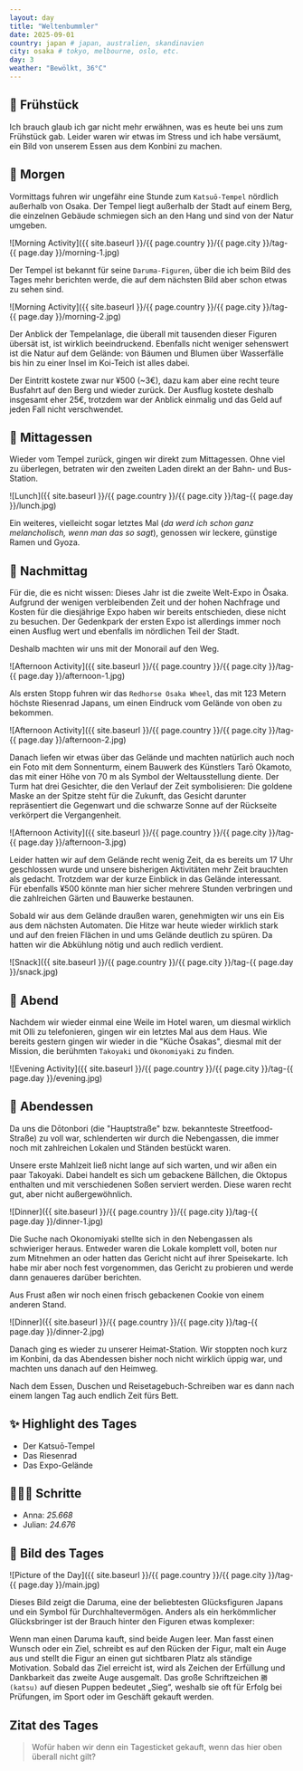 ```yaml
---
layout: day
title: "Weltenbummler" 
date: 2025-09-01
country: japan # japan, australien, skandinavien
city: osaka # tokyo, melbourne, oslo, etc.
day: 3
weather: "Bewölkt, 36°C"
---
```


## 🥐 Frühstück

Ich brauch glaub ich gar nicht mehr erwähnen, was es heute bei uns zum Frühstück gab.
Leider waren wir etwas im Stress und ich habe versäumt, ein Bild von unserem Essen aus dem Konbini zu machen.

## 🌅 Morgen

Vormittags fuhren wir ungefähr eine Stunde zum `Katsuō-Tempel` nördlich außerhalb von Osaka.
Der Tempel liegt außerhalb der Stadt auf einem Berg, die einzelnen Gebäude schmiegen sich an den Hang und sind von der Natur umgeben.

![Morning Activity]({{ site.baseurl }}/{{ page.country }}/{{ page.city }}/tag-{{ page.day }}/morning-1.jpg)

Der Tempel ist bekannt für seine `Daruma-Figuren`, über die ich beim Bild des Tages mehr berichten werde, die auf dem nächsten Bild aber schon etwas zu sehen sind.

![Morning Activity]({{ site.baseurl }}/{{ page.country }}/{{ page.city }}/tag-{{ page.day }}/morning-2.jpg)

Der Anblick der Tempelanlage, die überall mit tausenden dieser Figuren übersät ist, ist wirklich beeindruckend.
Ebenfalls nicht weniger sehenswert ist die Natur auf dem Gelände: von Bäumen und Blumen über Wasserfälle bis hin zu einer Insel im Koi-Teich ist alles dabei.

Der Eintritt kostete zwar nur ¥500 (~3€), dazu kam aber eine recht teure Busfahrt auf den Berg und wieder zurück.
Der Ausflug kostete deshalb insgesamt eher 25€, trotzdem war der Anblick einmalig und das Geld auf jeden Fall nicht verschwendet.

## 🍣 Mittagessen

Wieder vom Tempel zurück, gingen wir direkt zum Mittagessen.
Ohne viel zu überlegen, betraten wir den zweiten Laden direkt an der Bahn- und Bus-Station.

![Lunch]({{ site.baseurl }}/{{ page.country }}/{{ page.city }}/tag-{{ page.day }}/lunch.jpg)

Ein weiteres, vielleicht sogar letztes Mal (_da werd ich schon ganz melancholisch, wenn man das so sagt_), genossen wir leckere, günstige Ramen und Gyoza.

## 🌆 Nachmittag

Für die, die es nicht wissen: Dieses Jahr ist die zweite Welt-Expo in Ōsaka.
Aufgrund der wenigen verbleibenden Zeit und der hohen Nachfrage und Kosten für die diesjährige Expo haben wir bereits entschieden, diese nicht zu besuchen.
Der Gedenkpark der ersten Expo ist allerdings immer noch einen Ausflug wert und ebenfalls im nördlichen Teil der Stadt.

Deshalb machten wir uns mit der Monorail auf den Weg.

![Afternoon Activity]({{ site.baseurl }}/{{ page.country }}/{{ page.city }}/tag-{{ page.day }}/afternoon-1.jpg)

Als ersten Stopp fuhren wir das `Redhorse Osaka Wheel`, das mit 123 Metern höchste Riesenrad Japans, um einen Eindruck vom Gelände von oben zu bekommen.

![Afternoon Activity]({{ site.baseurl }}/{{ page.country }}/{{ page.city }}/tag-{{ page.day }}/afternoon-2.jpg)

Danach liefen wir etwas über das Gelände und machten natürlich auch noch ein Foto mit dem Sonnenturm, einem Bauwerk des Künstlers Tarō Okamoto, das mit einer Höhe von 70 m als Symbol der Weltausstellung diente.
Der Turm hat drei Gesichter, die den Verlauf der Zeit symbolisieren:
Die goldene Maske an der Spitze steht für die Zukunft, das Gesicht darunter repräsentiert die Gegenwart und die schwarze Sonne auf der Rückseite verkörpert die Vergangenheit.

![Afternoon Activity]({{ site.baseurl }}/{{ page.country }}/{{ page.city }}/tag-{{ page.day }}/afternoon-3.jpg)

Leider hatten wir auf dem Gelände recht wenig Zeit, da es bereits um 17 Uhr geschlossen wurde und unsere bisherigen Aktivitäten mehr Zeit brauchten als gedacht.
Trotzdem war der kurze Einblick in das Gelände interessant.
Für ebenfalls ¥500 könnte man hier sicher mehrere Stunden verbringen und die zahlreichen Gärten und Bauwerke bestaunen.

Sobald wir aus dem Gelände draußen waren, genehmigten wir uns ein Eis aus dem nächsten Automaten.
Die Hitze war heute wieder wirklich stark und auf den freien Flächen in und ums Gelände deutlich zu spüren.
Da hatten wir die Abkühlung nötig und auch redlich verdient.

![Snack]({{ site.baseurl }}/{{ page.country }}/{{ page.city }}/tag-{{ page.day }}/snack.jpg)

## 🌙 Abend

Nachdem wir wieder einmal eine Weile im Hotel waren, um diesmal wirklich mit Olli zu telefonieren, gingen wir ein letztes Mal aus dem Haus.
Wie bereits gestern gingen wir wieder in die "Küche Ōsakas", diesmal mit der Mission, die berühmten `Takoyaki` und `Okonomiyaki` zu finden.

![Evening Activity]({{ site.baseurl }}/{{ page.country }}/{{ page.city }}/tag-{{ page.day }}/evening.jpg)

## 🍜 Abendessen

Da uns die Dōtonbori (die "Hauptstraße" bzw. bekannteste Streetfood-Straße) zu voll war, schlenderten wir durch die Nebengassen, die immer noch mit zahlreichen Lokalen und Ständen bestückt waren.

Unsere erste Mahlzeit ließ nicht lange auf sich warten, und wir aßen ein paar Takoyaki.
Dabei handelt es sich um gebackene Bällchen, die Oktopus enthalten und mit verschiedenen Soßen serviert werden.
Diese waren recht gut, aber nicht außergewöhnlich.

![Dinner]({{ site.baseurl }}/{{ page.country }}/{{ page.city }}/tag-{{ page.day }}/dinner-1.jpg)

Die Suche nach Okonomiyaki stellte sich in den Nebengassen als schwieriger heraus.
Entweder waren die Lokale komplett voll, boten nur zum Mitnehmen an oder hatten das Gericht nicht auf ihrer Speisekarte.
Ich habe mir aber noch fest vorgenommen, das Gericht zu probieren und werde dann genaueres darüber berichten.

Aus Frust aßen wir noch einen frisch gebackenen Cookie von einem anderen Stand.

![Dinner]({{ site.baseurl }}/{{ page.country }}/{{ page.city }}/tag-{{ page.day }}/dinner-2.jpg)

Danach ging es wieder zu unserer Heimat-Station.
Wir stoppten noch kurz im Konbini, da das Abendessen bisher noch nicht wirklich üppig war, und machten uns danach auf den Heimweg.

Nach dem Essen, Duschen und Reisetagebuch-Schreiben war es dann nach einem langen Tag auch endlich Zeit fürs Bett.

## ✨ Highlight des Tages

- Der Katsuō-Tempel  
- Das Riesenrad  
- Das Expo-Gelände  

## 🏃🏽‍♀️ Schritte

- Anna: _25.668_  
- Julian: _24.676_  

## 📸 Bild des Tages

![Picture of the Day]({{ site.baseurl }}/{{ page.country }}/{{ page.city }}/tag-{{ page.day }}/main.jpg)

Dieses Bild zeigt die Daruma, eine der beliebtesten Glücksfiguren Japans und ein Symbol für Durchhaltevermögen.
Anders als ein herkömmlicher Glücksbringer ist der Brauch hinter den Figuren etwas komplexer:

Wenn man einen Daruma kauft, sind beide Augen leer.
Man fasst einen Wunsch oder ein Ziel, schreibt es auf den Rücken der Figur, malt ein Auge aus und stellt die Figur an einen gut sichtbaren Platz als ständige Motivation. 
Sobald das Ziel erreicht ist, wird als Zeichen der Erfüllung und Dankbarkeit das zweite Auge ausgemalt.
Das große Schriftzeichen `勝 (katsu)` auf diesen Puppen bedeutet „Sieg“, weshalb sie oft für Erfolg bei Prüfungen, im Sport oder im Geschäft gekauft werden.

## Zitat des Tages

> Wofür haben wir denn ein Tagesticket gekauft, wenn das hier oben überall nicht gilt?
